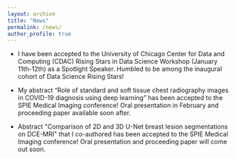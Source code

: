 ```yaml
---
layout: archive
title: "News"
permalink: /news/
author_profile: true
---
```


* I have been accepted to the University of Chicago Center for Data and Computing (CDAC) Rising Stars in Data Science Workshop (January 11th-12th) as a Spotlight Speaker. Humbled to be among the inaugural cohort of Data Science Rising Stars!

* My abstract “Role of standard and soft tissue chest radiography images in COVID-19 diagnosis using deep learning” has been accepted to the SPIE Medical Imaging conference! Oral presentation in February and proceeding paper available soon after.

* Abstract "Comparison of 2D and 3D U-Net breast lesion segmentations on DCE-MRI" that I co-authored has been accepted to the SPIE Medical Imaging conference! Oral presentation and proceeding paper will come out soon.